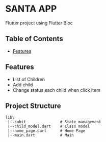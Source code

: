 # SANTA APP

Flutter project using Flutter Bloc

## Table of Contents

- [Features](#features)

## Features

- List of Children
- Add child
- Change status each child when click item

## Project Structure

```
lib\
 |--cubit               # State management
 |--child_model.dart    # Class model
 |--home_page.dart      # Home Page
 |--main.dart           # Main

```
